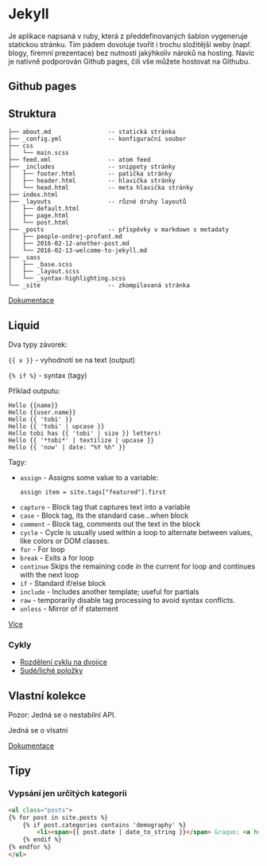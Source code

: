 # Jekyll

Je aplikace napsaná v ruby, která z předdefinovaných šablon vygeneruje statickou
stránku. Tím pádem dovoluje tvořit i trochu složitější weby (např. blogy,
firemní prezentace) bez nutnosti jakýhkoliv nároků na hosting. Navíc je nativně
podporován Github pages, čili vše můžete hostovat na Githubu.

## Github pages

## Struktura

```
├── about.md                -- statická stránka
├── _config.yml             -- konfigurační soubor
├── css                         
│   └── main.scss
├── feed.xml                -- atom feed             
├── _includes               -- snippety stránky
│   ├── footer.html         -- patička stránky
│   ├── header.html         -- hlavička stránky
│   └── head.html           -- meta hlavička stránky
├── index.html              
├── _layouts                -- různé druhy layoutů
│   ├── default.html
│   ├── page.html
│   └── post.html
├── _posts                  -- příspěvky v markdown s metadaty
│   ├── people-ondrej-profant.md
│   ├── 2016-02-12-another-post.md
│   └── 2016-02-13-welcome-to-jekyll.md
├── _sass
│   ├── _base.scss
│   ├── _layout.scss
│   └── _syntax-highlighting.scss
└── _site                   -- zkompilovaná stránka
```

[Dokumentace](http://jekyllrb.com/docs/structure/)

## Liquid

Dva typy závorek:

`{{ x }}` - vyhodnotí se na text (output)

`{% if %}` - syntax (tagy)

Příklad outputu:

```
Hello {{name}}
Hello {{user.name}}
Hello {{ 'tobi' }}
Hello {{ 'tobi' | upcase }}
Hello tobi has {{ 'tobi' | size }} letters!
Hello {{ '*tobi*' | textilize | upcase }}
Hello {{ 'now' | date: "%Y %h" }}
```
Tagy:

- `assign` - Assigns some value to a variable:
    ```
    assign item = site.tags["featured"].first
    ```
- `capture` - Block tag that captures text into a variable
- `case` - Block tag, its the standard case...when block
- `comment` - Block tag, comments out the text in the block
- `cycle` - Cycle is usually used within a loop to alternate between values, like colors or DOM classes.
- `for` - For loop
- `break` - Exits a for loop
- `continue` Skips the remaining code in the current for loop and continues with the next loop
- `if` - Standard if/else block
- `include` - Includes another template; useful for partials
- `raw` - temporarily disable tag processing to avoid syntax conflicts.
- `unless` - Mirror of if statement

[Více](https://github.com/Shopify/liquid/wiki/Liquid-for-Designers)

### Cykly

- [Rozdělení cyklu na dvojice](http://stackoverflow.com/questions/20924471/for-loop-wrap-every-two-posts-in-a-div)
- [Sudé/liché položky](http://stackoverflow.com/questions/8980192/liquid-templates-even-odd-items-in-for-loop)

## Vlastní kolekce

Pozor: Jedná se o nestabilní API.

Jedná se o vlsatní

[Dokumentace](http://jekyllrb.com/docs/collections/)

## Tipy

### Vypsání jen určitých kategorii

```html
<ul class="posts">
{% for post in site.posts %}
    {% if post.categories contains 'demography' %}
        <li><span>{{ post.date | date_to_string }}</span> &raquo; <a href="{{ BASE_PATH }}{{ post.url }}">{{ post.title }}</a></li>
    {% endif %}
{% endfor %}
</ul>
```
